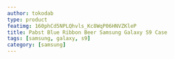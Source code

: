 ```yaml
---
author: tokodab
type: product
featimg: 160phCd5NPLQhvls_Kc8WqP06HNVZKleP
title: Pabst Blue Ribbon Beer Samsung Galaxy S9 Case
tags: [samsung, galaxy, s9]
category: [samsung]
---
```

